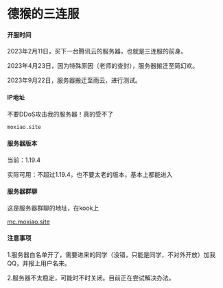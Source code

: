 # 德猴的三连服

#### 开服时间

2023年2月11日，买下一台腾讯云的服务器，也就是三连服的前身。

2023年4月23日，因为特殊原因（老师的查封），服务器搬迁至简幻欢。

2023年9月22日，服务器搬迁至雨云，进行测试。

#### IP地址

不要DDoS攻击我的服务器！真的受不了

```html
moxiao.site
```

#### 服务器版本

当前：1.19.4

实际可用：不超过1.19.4，也不要太老的版本，基本上都能进入

#### 服务器群聊

这是服务器群聊的地址，在kook上

[mc.moxiao.site](https://mc.moxiao.site/)

#### 注意事项

1.服务器白名单开了，需要进来的同学（没错，只能是同学，不对外开放）加我QQ，并报上用户名来。

2.服务器不太稳定，可能时不时关闭。目前正在尝试解决办法。
